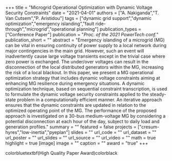 +++
title = "Microgrid Operational Optimization with Dynamic Voltage Security Constraints"
date = "2021-04-01"
authors = ["A. Nakiganda","T. Van Cutsem","P. Aristidou"]
tags = ["dynamic grid support","dynamic optimization","emergency islanding","fault ride-through","microgrid","operational planning"]
publication_types = ["Conference Paper"]
publication = "_Proc. of the 2021 PowerTech conf._"
publication_short = ""
abstract = "Emergency islanding of a microgrid (MG) can be vital in ensuring continuity of power supply to a local network during major contingencies in the main grid. However, such an event will inadvertently cause large voltage transients except in the trivial case where zero power is exchanged. The under/over voltages can result in the disconnection of the local distributed generators within the MG, increasing the risk of a local blackout. In this paper, we present a MG operational optimization strategy that includes dynamic voltage constraints aiming at enhancing MG resilience during emergency situations. A dynamic optimization technique, based on sequential constraint transcription, is used to formulate the dynamic voltage security constraints applied to the steady-state problem in a computationally efficient manner. An iterative approach ensures that the dynamic constraints are updated in relation to the optimized operating point of the MG. The performance of the proposed approach is investigated on a 30-bus medium-voltage MG by considering a potential disconnection at each hour of the day, subject to daily load and generation profiles."
summary = ""
featured = false
projects = ["cresum-hyres","low-inertia","pyeplan"]
slides = ""
url_code = ""
url_dataset = ""
url_poster = ""
url_slides = ""
url_source = ""
url_video = ""
math = true
highlight = true
[image]
image = ""
caption = ""
award = "true"
+++

colorbluetextbf(High Quality Paper Award)colorblack
